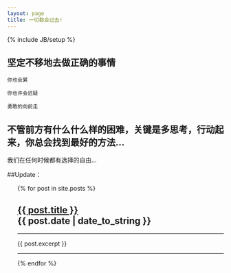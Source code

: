 ```yaml
---
layout: page
title: 一切都会过去!
---
```

{% include JB/setup %}


## 坚定不移地去做正确的事情 

    
    你也会累
   
    你也许会迟疑
      
    勇敢的向前走
      
	  

    
## 不管前方有什么什么样的困难，关键是多思考，行动起来，你总会找到最好的方法...
   我们在任何时候都有选择的自由...


##Update：

<ul class="posts">
  {% for post in site.posts %}
<h2>
  <a href="{{ post.url }}">
    {{ post.title }}
  </a> 
  	 <div class="post-date">
	   <span class="glyphicon glyphicon-time"></span>
	    {{ post.date | date_to_string }}
     </div>
</h2>
<hr>
{{ post.excerpt }}
<hr>
    
  {% endfor %}
</ul>




